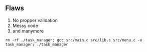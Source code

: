 ## Flaws
1. No propper validation
2. Messy code
3. and manymore

```
rm -rf ./task_manager; gcc src/main.c src/lib.c src/menu.c -o task_manager; ./task_manager
```
